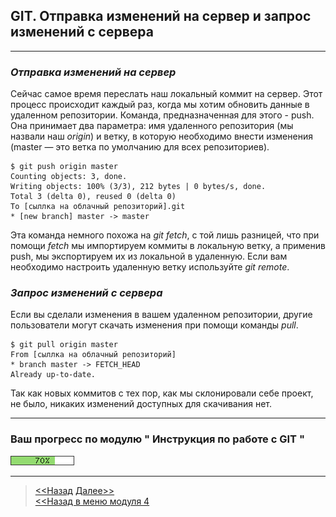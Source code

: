 ## GIT. Отправка изменений на сервер и запрос изменений с сервера
---

### ***Отправка изменений на сервер***

Сейчас самое время переслать наш локальный коммит на сервер. Этот 
процесс происходит каждый раз, когда мы хотим обновить данные в 
удаленном репозитории.
Команда, предназначенная для этого - push. Она принимает два 
параметра: имя удаленного репозитория (мы назвали наш *origin*) и 
ветку, в которую необходимо внести изменения (master — это ветка по
 умолчанию для всех репозиториев).

```
$ git push origin master
Counting objects: 3, done.
Writing objects: 100% (3/3), 212 bytes | 0 bytes/s, done.
Total 3 (delta 0), reused 0 (delta 0)
To [сыллка на облачный репозиторий].git
* [new branch] master -> master
```

Эта команда немного похожа на *git fetch*, с той лишь разницей, что
при помощи *fetch* мы импортируем коммиты в локальную ветку, а 
применив push, мы экспортируем их из локальной в удаленную. Если 
вам необходимо настроить удаленную ветку используйте *git remote*.

### ***Запрос изменений с сервера***

Если вы сделали изменения в вашем удаленном репозитории, другие 
пользователи могут скачать изменения при помощи команды *pull*.

```
$ git pull origin master
From [сыллка на облачный репозиторий]
* branch master -> FETCH_HEAD
Already up-to-date.
```

Так как новых коммитов с тех пор, как мы склонировали себе проект, 
не было, никаких изменений доступных для скачивания нет.

---
### **Ваш прогресс по модулю " Инструкция по работе с GIT "**

![](./green_93DB70/70perc.png)

---
>[<<Назад](./ONdistance.md) [Далее>>](./delchange.md)   
>[<<Назад в меню модуля 4](./startmenu4.md)